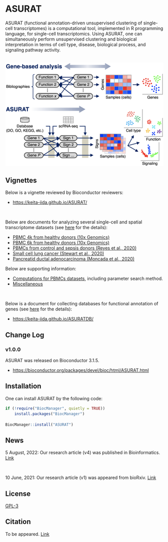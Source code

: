 # ASURAT
ASURAT (functional annotation-driven unsupervised clustering of single-cell transcriptomes) is a computational tool, implemented in R programming language, for single-cell transcriptomics.
Using ASURAT, one can simultaneously perform unsupervised clustering and biological interpretation in terms of cell type, disease, biological process, and signaling pathway activity.

<br>

<img src="vignettes/figure_00_0001.png" width="500px">



## Vignettes
Below is a vignette reviewed by Bioconductor reviewers:

* https://keita-iida.github.io/ASURAT/

<br>

Below are documents for analyzing several single-cell and spatial transcriptome datasets (see [here](https://github.com/keita-iida/ASURATBI) for the details):

* [PBMC 4k from healthy donors (10x Genomics)](https://keita-iida.github.io/ASURATBI/02-pbmc4k.html)
* [PBMC 6k from healthy donors (10x Genomics)](https://keita-iida.github.io/ASURATBI/03-pbmc6k.html)
* [PBMCs from control and sepsis donors (Reyes et al., 2020)](https://keita-iida.github.io/ASURATBI/04-pbmc130k.html)
* [Small cell lung cancer (Stewart et al., 2020)](https://keita-iida.github.io/ASURATBI/01-sclc.html)
* [Pancreatid ductal adenocarcinoma (Moncada et al., 2020)](https://keita-iida.github.io/ASURATBI/05-pdac.html)

Below are supporting information:

* [Computations for PBMCs datasets](https://keita-iida.github.io/ASURATBI/06-pbmcs.html), including parameter search method.
* [Miscellaneous](https://keita-iida.github.io/ASURATBI/07-misc.html)

<br>

Below is a document for collecting databases for functional annotation of genes (see [here](https://github.com/keita-iida/ASURATDB) for the details):

* https://keita-iida.github.io/ASURATDB/



## Change Log
### v1.0.0
ASURAT was released on Bioconductor 3.1.5.
* https://bioconductor.org/packages/devel/bioc/html/ASURAT.html



## Installation
One can install ASURAT by the following code:

```r
if (!require("BiocManager", quietly = TRUE))
    install.packages("BiocManager")

BiocManager::install("ASURAT")
```



## News
5 August, 2022:
Our research article (v4) was published in Bioinformatics. [Link](https://academic.oup.com/bioinformatics/advance-article/doi/10.1093/bioinformatics/btac541/6655687?guestAccessKey=af2587b1-5938-43f1-a25d-4feb5426ab55)

<br>

<!--
12 October, 2021:
Our research article (v3) was appeared from bioRxiv.

https://www.biorxiv.org/content/10.1101/2021.06.09.447731v3

<br>

12 September, 2021:
Our research article (v2) was appeared from bioRxiv.

https://www.biorxiv.org/content/10.1101/2021.06.09.447731v2.article-info

<br>
-->

10 June, 2021:
Our research article (v1) was appeared from bioRxiv. [Link](https://www.biorxiv.org/content/10.1101/2021.06.09.447731v1?versioned=true)



## License
[GPL-3](https://github.com/keita-iida/ASURAT/blob/main/LICENSE)



## Citation
To be appeared. [Link](https://academic.oup.com/bioinformatics/advance-article/doi/10.1093/bioinformatics/btac541/6655687?guestAccessKey=af2587b1-5938-43f1-a25d-4feb5426ab55)

<!--
K. Iida, J. Kondo, J. N. Wibisana, M. Inoue, M. Okada, ASURAT: functional annotation-driven unsupervised clustering of single-cell transcriptomes, Bioinformatics 38(16), 1-7 (2022).
-->
